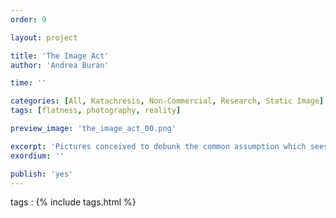 ```yaml
---
order: 9

layout: project

title: 'The Image Act'
author: 'Andrea Buran'

time: ''

categories: [All, Katachresis, Non-Commercial, Research, Static Image]
tags: [flatness, photography, reality]

preview_image: 'the_image_act_00.png'

excerpt: 'Pictures conceived to debunk the common assumption which sees each photographic image as an objective, neutral window on reality, rather than as a subjective, conscious composition resulting from an image act.'
exordium: ''

publish: 'yes'
---
```


tags
: {% include tags.html %}